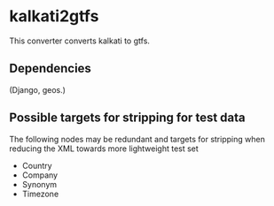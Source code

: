 # kalkati2gtfs

This converter converts kalkati to gtfs.

## Dependencies

(Django, geos.)

## Possible targets for stripping for test data

The following nodes may be redundant and targets for stripping when reducing the XML towards more lightweight test set
* Country
* Company
* Synonym
* Timezone